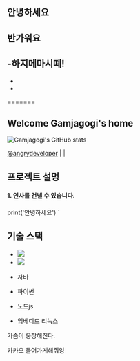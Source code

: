 
## 안녕하세요

## 반가워요

-하지메마시뗴!
-
-
-
=======
## Welcome Gamjagogi's home

![Gamjagogi's GitHub stats]()


[@angrydeveloper](https://github.com/angrydeveloper) | |


## 프로젝트 설명


#### 1. 인사를 건넬 수 있습니다.



print('안녕하세요')
`


## 기술 스택

- <img src="https://img.shields.io/badge/React-61DAFB?style=flat-square&logo=React&logoColor=black">

- <img src="https://img.shields.io/badge/Spring-6DB33F?style=flat-square&logo=Spring&logoColor=white">


- 자바
- 파이썬
- 노드js
- 임베디드 리눅스

가슴이 웅장해진다.


카카오 들어가게해줘잉

